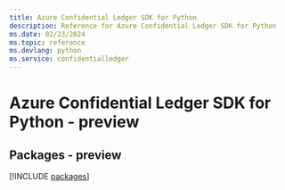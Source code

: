 ```yaml
---
title: Azure Confidential Ledger SDK for Python
description: Reference for Azure Confidential Ledger SDK for Python
ms.date: 02/23/2024
ms.topic: reference
ms.devlang: python
ms.service: confidentialledger
---
```

# Azure Confidential Ledger SDK for Python - preview
## Packages - preview
[!INCLUDE [packages](confidential-ledger-index.md)]